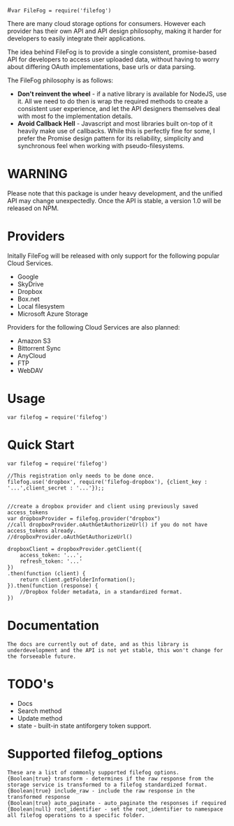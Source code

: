 #`var FileFog = require('filefog')`

There are many cloud storage options for consumers. However each provider has their own API and API design philosophy, making it harder for developers to easily integrate their applications.

The idea behind FileFog is to provide a single consistent, promise-based API for developers to access user uploaded data, without having to worry about differing OAuth implementations, base urls or data parsing.

The FileFog philosophy is as follows:

- __Don't reinvent the wheel__ - if a native library is available for NodeJS, use it. All we need  to do then is wrap the required methods to create a consistent user experience, and let the API designers themselves deal with most fo the implementation details.
- __Avoid Callback Hell__ - Javascript and most libraries built on-top of it heavily make use of callbacks. While this is perfectly fine for some, I prefer the Promise design pattern for its reliability, simplicity and synchronous feel when working with pseudo-filesystems.

# WARNING
Please note that this package is under heavy development, and the unified API may change unexpectedly. Once the API is stable, a version 1.0 will be released on NPM.

# Providers
Initally FileFog will be released with only support for the following popular Cloud Services.

- Google
- SkyDrive
- Dropbox
- Box.net
- Local filesystem
- Microsoft Azure Storage

Providers for the following Cloud Services are also planned:

- Amazon S3
- Bittorrent Sync
- AnyCloud
- FTP
- WebDAV


# Usage

    var filefog = require('filefog')

# Quick Start
    var filefog = require('filefog')

    //This registration only needs to be done once.
    filefog.use('dropbox', require('filefog-dropbox'), {client_key : '...',client_secret : '...'});;


    //create a dropbox provider and client using previously saved access_tokens
    var dropboxProvider = filefog.provider("dropbox")
    //call dropboxProvider.oAuthGetAuthorizeUrl() if you do not have access_tokens already.
    //dropboxProvider.oAuthGetAuthorizeUrl()

    dropboxClient = dropboxProvider.getClient({
        access_token: '...',
        refresh_token: '...'
    })
    .then(function (client) {
        return client.getFolderInformation();
    }).then(function (response) {
        //Dropbox folder metadata, in a standardized format.
    })

# Documentation
    The docs are currently out of date, and as this library is underdevelopment and the API is not yet stable, this won't change for the forseeable future.

# TODO's
- Docs
- Search method
- Update method
- state - built-in state antiforgery token support.


# Supported filefog_options
    These are a list of commonly supported filefog options.
    {Boolean|true} transform - determines if the raw response from the storage service is transformed to a filefog standardized format.
    {Boolean|true} include_raw - include the raw response in the transformed response
    {Boolean|true} auto_paginate - auto_paginate the responses if required
    {Boolean|null} root_identifier - set the root_identifier to namespace all filefog operations to a specific folder.
